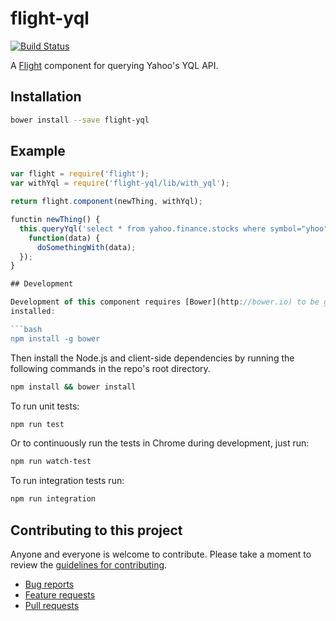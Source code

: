 # flight-yql

[![Build Status](https://travis-ci.org/msecret/flight-yql.svg?branch=master)](https://travis-ci.org/msecret/flight-yql)

A [Flight](https://github.com/flightjs/flight) component for querying Yahoo's
YQL API.

## Installation

```bash
bower install --save flight-yql
```

## Example

```javascript
var flight = require('flight');
var withYql = require('flight-yql/lib/with_yql');

return flight.component(newThing, withYql);

functin newThing() {
  this.queryYql('select * from yahoo.finance.stocks where symbol="yhoo"',
    function(data) {
      doSomethingWith(data);
  });
}

## Development

Development of this component requires [Bower](http://bower.io) to be globally
installed:

```bash
npm install -g bower
```

Then install the Node.js and client-side dependencies by running the following
commands in the repo's root directory.

```bash
npm install && bower install
```

To run unit tests:

```bash
npm run test
```

Or to continuously run the tests in Chrome during development, just run:

```bash
npm run watch-test
```

To run integration tests run:

```bash
npm run integration
```

## Contributing to this project

Anyone and everyone is welcome to contribute. Please take a moment to
review the [guidelines for contributing](CONTRIBUTING.md).

* [Bug reports](CONTRIBUTING.md#bugs)
* [Feature requests](CONTRIBUTING.md#features)
* [Pull requests](CONTRIBUTING.md#pull-requests)
